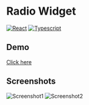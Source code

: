# Radio Widget

[![React](https://img.icons8.com/color/48/undefined/react-native.png)](https://reactjs.org/)
[![Typescript](https://img.icons8.com/color/48/undefined/typescript.png)](https://www.typescriptlang.org/)

## Demo
[Click here](https://adnansabbir.github.io/Radio-Widget/)

## Screenshots
![Screenshot1](https://adnansabbir.github.io/Radio-Widget/assets/images/ss1.png?raw=true)
![Screenshot2](https://adnansabbir.github.io/Radio-Widget/assets/images/ss2.png?raw=true)

